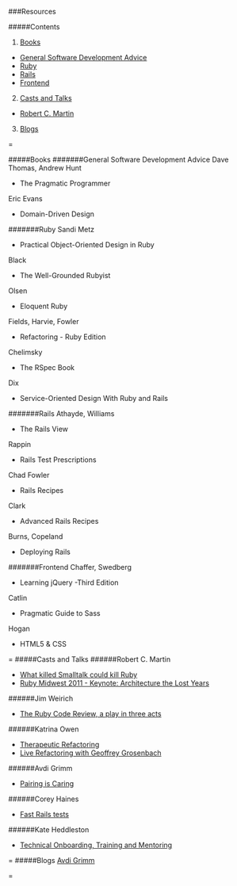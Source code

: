 ###Resources

#####Contents

1. [Books](#books)

- [General Software Development Advice](#general-software-development-advice)
- [Ruby](#ruby)
- [Rails](#rails)
- [Frontend](#frontend)

2. [Casts and Talks](#casts-and-talks)

- [Robert C. Martin](#robert-c.-martin)
3. [Blogs](#Blogs)

=

#####Books
#######General Software Development Advice
Dave Thomas, Andrew Hunt
- The Pragmatic Programmer

Eric Evans
- Domain-Driven Design

#######Ruby
Sandi Metz
- Practical Object-Oriented Design in Ruby

Black
- The Well-Grounded Rubyist

Olsen
- Eloquent Ruby

Fields, Harvie, Fowler
- Refactoring - Ruby Edition

Chelimsky
- The RSpec Book

Dix
- Service-Oriented Design With Ruby and Rails

#######Rails
Athayde, Williams
- The Rails View

Rappin
- Rails Test Prescriptions

Chad Fowler
- Rails Recipes

Clark
- Advanced Rails Recipes

Burns, Copeland
- Deploying Rails

#######Frontend
Chaffer, Swedberg
- Learning jQuery -Third Edition

Catlin
- Pragmatic Guide to Sass

Hogan
- HTML5 & CSS

=
#####Casts and Talks
######Robert C. Martin
- [What killed Smalltalk could kill Ruby](http://www.youtube.com/watch?v=YX3iRjKj7C0)
- [Ruby Midwest 2011 - Keynote: Architecture the Lost Years](http://www.youtube.com/watch?v=WpkDN78P884)

######Jim Weirich
- [The Ruby Code Review, a play in three acts](http://www.confreaks.com/videos/1177-rubyconf2008-the-ruby-code-review-a-play-in-three-acts)

######Katrina Owen
- [Therapeutic Refactoring](http://www.confreaks.com/videos/1071-cascadiaruby2012-therapeutic-refactoring)
- [Live Refactoring with Geoffrey Grosenbach](http://youtu.be/w_LDi5Ygz3k)

######Avdi Grimm
- [Pairing is Caring](http://www.confreaks.com/videos/2519-acr2013-pairing-is-caring)

######Corey Haines
- [Fast Rails tests](http://youtu.be/bNn6M2vqxHE)

######Kate Heddleston
- [Technical Onboarding, Training and Mentoring](http://confreaks.com/videos/4164-gogaruco2014-technical-onboarding-training-and-mentoring)

=
#####Blogs
[Avdi Grimm](http://devblog.avdi.org/)

=
